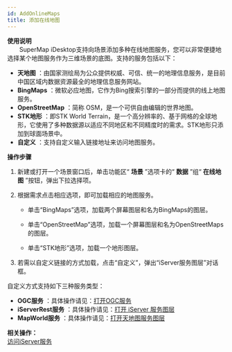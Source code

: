 ```yaml
---
id: AddOnlineMaps
title: 添加在线地图
---
```

**使用说明**  
　　SuperMap iDesktop支持向场景添加多种在线地图服务，您可以非常便捷地选择某个地图服务作为三维场景的底图。支持的服务包括以下：

  * **天地图** ：由国家测绘局为公众提供权威、可信、统一的地理信息服务，是目前中国区域内数据资源最全的地理信息服务网站。
  * **BingMaps** ：微软必应地图，它作为Bing搜索引擎的一部分而提供的线上地图服务。
  * **OpenStreetMap** ：简称 OSM，是一个可供自由编辑的世界地图。
  * **STK地形** ：即STK World Terrain，是一个高分辨率的、基于网格的全球地形，它使用了多种数据源以适应不同地区和不同精度时的需求。STK地形只添加到球面场景中。
  * **自定义** ：支持自定义输入链接地址来访问地图服务。

**操作步骤**

  1. 新建或打开一个场景窗口后，单击功能区“ **场景** ”选项卡的“ **数据** ”组“ **在线地图** ”按钮，弹出下拉选择项。 
  2. 根据需求点击相应选项，即可加载相应的地图服务。

     - 单击“BingMaps”选项，加载两个屏幕图层和名为BingMaps的图层。

     - 单击“OpenStreetMap”选项，加载一个屏幕图层和名为OpenStreetMaps的图层。

     - 单击“STK地形”选项，加载一个地形图层。

  3. 若需以自定义链接的方式加载，点击“自定义”，弹出“iServer服务图层”对话框。 

自定义方式支持如下三种服务类型：
   - **OGC服务** ：具体操作请见：[打开OGC服务](../iServerService/OpenOGC.md)
   - **iServerRest服务** ：具体操作请见：[打开 iServer 服务图层](../iServerService/ComLy_OpenIServer.md)
  - **MapWorld服务** ：具体操作请见：[打开天地图服务图层](../iServerService/OpenMapWorld.md)

**相关操作：**  
[访问iServer服务](../iServerService/iServerService.md)

